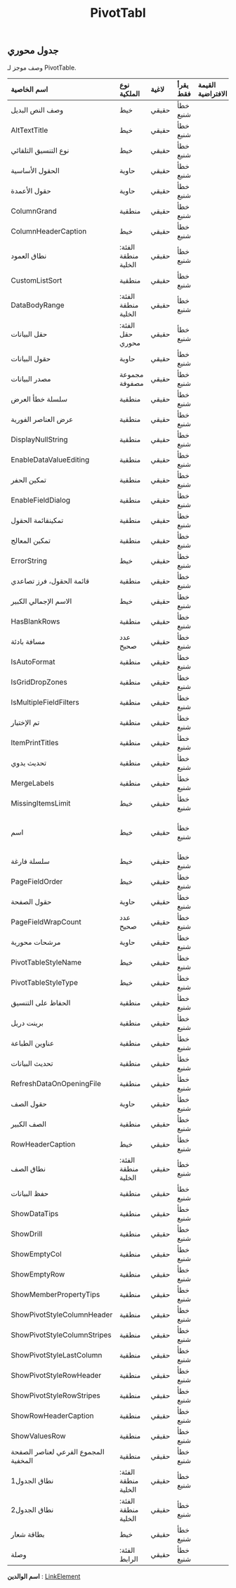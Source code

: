 ﻿---
title: PivotTabl
second_title: Aspose.Cells Cloud Documen
type: docs
url: /ar/specification/model/pivottable/
description: "Aspose.Cells مواصفات النموذج السحابي: PivotTable. تعامل بسهولة مع Excel ومستندات جداول البيانات الأخرى التي تحتوي على ميزات مثل الفتح والتوليد والتحرير والتقسيم والدمج والمقارنة والتحويل"
kwords: Excel، Office، جدول البيانات، Cloud REST API، PivotTable
weight: 50
---
## **جدول محوري**

 وصف موجز لـ PivotTable.

| اسم الخاصية| نوع الملكية| لاغية| يقرأ فقط| القيمة الافتراضية| وصف|
|:- |:- |:- |:- |:- |:- |
| وصف النص البديل| خيط| حقيقي| خطأ شنيع|||
| AltTextTitle| خيط| حقيقي| خطأ شنيع|||
| نوع التنسيق التلقائي| خيط| حقيقي| خطأ شنيع|||
| الحقول الأساسية| حاوية| حقيقي| خطأ شنيع|||
| حقول الأعمدة| حاوية| حقيقي| خطأ شنيع|||
| ColumnGrand| منطقية| حقيقي| خطأ شنيع|||
| ColumnHeaderCaption| خيط| حقيقي| خطأ شنيع|||
| نطاق العمود| الفئة: منطقة الخلية| حقيقي| خطأ شنيع|||
| CustomListSort| منطقية| حقيقي| خطأ شنيع|||
| DataBodyRange| الفئة: منطقة الخلية| حقيقي| خطأ شنيع|||
| حقل البيانات| الفئة: حقل محوري| حقيقي| خطأ شنيع|||
| حقول البيانات| حاوية| حقيقي| خطأ شنيع|||
| مصدر البيانات|مجموعة مصفوفة<String> | حقيقي| خطأ شنيع|||
| سلسلة خطأ العرض| منطقية| حقيقي| خطأ شنيع|||
| عرض العناصر الفورية| منطقية| حقيقي| خطأ شنيع|||
| DisplayNullString| منطقية| حقيقي| خطأ شنيع|||
| EnableDataValueEditing| منطقية| حقيقي| خطأ شنيع|||
| تمكين الحفر| منطقية| حقيقي| خطأ شنيع|||
| EnableFieldDialog| منطقية| حقيقي| خطأ شنيع|||
| تمكينقائمة الحقول| منطقية| حقيقي| خطأ شنيع|||
| تمكين المعالج| منطقية| حقيقي| خطأ شنيع|||
| ErrorString| خيط| حقيقي| خطأ شنيع|||
| قائمة الحقول، فرز تصاعدي| منطقية| حقيقي| خطأ شنيع|||
| الاسم الإجمالي الكبير| خيط| حقيقي| خطأ شنيع|||
| HasBlankRows| منطقية| حقيقي| خطأ شنيع|||
| مسافة بادئة| عدد صحيح| حقيقي| خطأ شنيع|||
| IsAutoFormat| منطقية| حقيقي| خطأ شنيع|||
| IsGridDropZones| منطقية| حقيقي| خطأ شنيع|||
| IsMultipleFieldFilters| منطقية| حقيقي| خطأ شنيع|||
| تم الإختيار| منطقية| حقيقي| خطأ شنيع|||
| ItemPrintTitles| منطقية| حقيقي| خطأ شنيع|||
| تحديث يدوي| منطقية| حقيقي| خطأ شنيع|||
|MergeLabels| منطقية| حقيقي| خطأ شنيع|||
| MissingItemsLimit| خيط| حقيقي| خطأ شنيع|||
| اسم| خيط| حقيقي| خطأ شنيع||يمثل اسم الجدول المحوري.|
| سلسلة فارغة| خيط| حقيقي| خطأ شنيع|||
| PageFieldOrder| خيط| حقيقي| خطأ شنيع|||
| حقول الصفحة| حاوية| حقيقي| خطأ شنيع|||
| PageFieldWrapCount| عدد صحيح| حقيقي| خطأ شنيع|||
| مرشحات محورية| حاوية| حقيقي| خطأ شنيع|||
| PivotTableStyleName| خيط| حقيقي| خطأ شنيع|||
| PivotTableStyleType| خيط| حقيقي| خطأ شنيع|||
| الحفاظ على التنسيق| منطقية| حقيقي| خطأ شنيع|||
| برينت دريل| منطقية| حقيقي| خطأ شنيع|||
| عناوين الطباعة| منطقية| حقيقي| خطأ شنيع|||
| تحديث البيانات| منطقية| حقيقي| خطأ شنيع|||
| RefreshDataOnOpeningFile| منطقية| حقيقي| خطأ شنيع|||
| حقول الصف| حاوية| حقيقي| خطأ شنيع|||
| الصف الكبير| منطقية| حقيقي| خطأ شنيع|||
| RowHeaderCaption| خيط| حقيقي| خطأ شنيع|||
| نطاق الصف| الفئة: منطقة الخلية| حقيقي| خطأ شنيع|||
| حفظ البيانات| منطقية| حقيقي| خطأ شنيع|||
| ShowDataTips| منطقية| حقيقي| خطأ شنيع|||
| ShowDrill| منطقية| حقيقي| خطأ شنيع|||
| ShowEmptyCol| منطقية| حقيقي| خطأ شنيع|||
| ShowEmptyRow| منطقية| حقيقي| خطأ شنيع|||
| ShowMemberPropertyTips| منطقية| حقيقي| خطأ شنيع|||
| ShowPivotStyleColumnHeader| منطقية| حقيقي| خطأ شنيع|||
| ShowPivotStyleColumnStripes| منطقية| حقيقي| خطأ شنيع|||
| ShowPivotStyleLastColumn| منطقية| حقيقي| خطأ شنيع|||
| ShowPivotStyleRowHeader| منطقية| حقيقي| خطأ شنيع|||
| ShowPivotStyleRowStripes| منطقية| حقيقي| خطأ شنيع|||
| ShowRowHeaderCaption| منطقية| حقيقي| خطأ شنيع|||
| ShowValuesRow| منطقية| حقيقي| خطأ شنيع|||
| المجموع الفرعي لعناصر الصفحة المخفية| منطقية| حقيقي| خطأ شنيع|||
| نطاق الجدول1| الفئة: منطقة الخلية| حقيقي| خطأ شنيع|||
| نطاق الجدول2| الفئة: منطقة الخلية| حقيقي| خطأ شنيع|||
| بطاقة شعار| خيط| حقيقي| خطأ شنيع|||
| وصلة| الفئة: الرابط| حقيقي| خطأ شنيع|||

**اسم الوالدين** : [LinkElement](/specification/model/linkelement)

